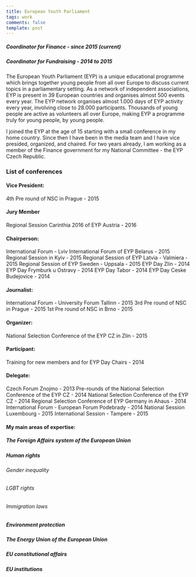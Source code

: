 ```yaml
---
title: European Youth Parliament
tags: work
comments: false
template: post
---
```

##### Coordinator for Finance - since 2015 (current)
##### Coordinator for Fundraising - 2014 to 2015


The European Youth Parliament (EYP) is a unique educational programme which brings together young people from all over Europe to discuss current topics in a parliamentary setting.  As a network of independent associations, EYP is present in 39 European countries and organises almost 500 events every year. The EYP network organises almost 1.000 days of EYP activity every year, involving close to 28.000 participants. Thousands of young people are active as volunteers all over Europe, making EYP a programme truly for young people, by young people.

I joined the EYP at the age of 15 starting with a small conference in my home country. Since then I have been in the media team and I have vice presided, organized, and chaired. For two years already, I am working as a member of the Finance government for my National Committee - the EYP Czech Republic.


### List of conferences <rozbalit>

#### Vice President:
4th Pre round of NSC in Prague - 2015
#### Jury Member
Regional Session Carinthia 2016 of EYP Austria - 2016
#### Chairperson:
International Forum - Lviv International Forum of EYP Belarus - 2015
Regional Session in Kyiv - 2015
Regional Session of EYP Latvia - Valmiera - 2015
Regional Session of EYP Sweden - Uppsala - 2015
EYP Day Zlin - 2014
EYP Day Frymburk u Ostravy - 2014
EYP Day Tabor - 2014
EYP Day Ceske Budejovice - 2014
#### Journalist:
International Forum - University Forum Tallinn - 2015
3rd Pre round of NSC in Prague - 2015
1st Pre round of NSC in Brno - 2015
#### Organizer:
National Selection Conference of the EYP CZ in Zlin - 2015
#### Participant:
Training for new members and for EYP Day Chairs - 2014
#### Delegate:
Czech Forum Znojmo - 2013
Pre-rounds of the National Selection Conference of the EYP CZ - 2014
National Selection Conference of the EYP CZ - 2014
Regional Selection Conference of EYP Germany in Ahaus - 2014
International Forum - European Forum Podebrady - 2014
National Session Luxembourg - 2015
International Session - Tampere - 2015





#### My main areas of expertise:

##### The Foreign Affairs system of the European Union
##### Human rights
###### Gender inequality
###### LGBT rights
###### Immigration laws
##### Environment protection
##### The Energy Union of the European Union
##### EU constitutional affairs
##### EU institutions
